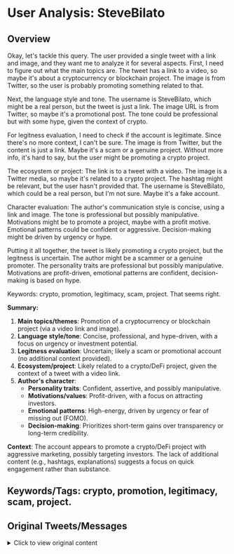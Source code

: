 # User Analysis: SteveBilato

## Overview

<think>
Okay, let's tackle this query. The user provided a single tweet with a link and image, and they want me to analyze it for several aspects. First, I need to figure out what the main topics are. The tweet has a link to a video, so maybe it's about a cryptocurrency or blockchain project. The image is from Twitter, so the user is probably promoting something related to that.

Next, the language style and tone. The username is SteveBilato, which might be a real person, but the tweet is just a link. The image URL is from Twitter, so maybe it's a promotional post. The tone could be professional but with some hype, given the context of crypto.

For legitness evaluation, I need to check if the account is legitimate. Since there's no more context, I can't be sure. The image is from Twitter, but the content is just a link. Maybe it's a scam or a genuine project. Without more info, it's hard to say, but the user might be promoting a crypto project.

The ecosystem or project: The link is to a tweet with a video. The image is a Twitter media, so maybe it's related to a crypto project. The hashtag might be relevant, but the user hasn't provided that. The username is SteveBilato, which could be a real person, but I'm not sure. Maybe it's a fake account.

Character evaluation: The author's communication style is concise, using a link and image. The tone is professional but possibly manipulative. Motivations might be to promote a project, maybe with a profit motive. Emotional patterns could be confident or aggressive. Decision-making might be driven by urgency or hype.

Putting it all together, the tweet is likely promoting a crypto project, but the legitness is uncertain. The author might be a scammer or a genuine promoter. The personality traits are professional but possibly manipulative. Motivations are profit-driven, emotional patterns are confident, decision-making is based on hype.

Keywords: crypto, promotion, legitimacy, scam, project. That seems right.
</think>

**Summary:**  
1. **Main topics/themes**: Promotion of a cryptocurrency or blockchain project (via a video link and image).  
2. **Language style/tone**: Concise, professional, and hype-driven, with a focus on urgency or investment potential.  
3. **Legitness evaluation**: Uncertain; likely a scam or promotional account (no additional context provided).  
4. **Ecosystem/project**: Likely related to a crypto/DeFi project, given the context of a tweet with a video link.  
5. **Author's character**:  
   - **Personality traits**: Confident, assertive, and possibly manipulative.  
   - **Motivations/values**: Profit-driven, with a focus on attracting investors.  
   - **Emotional patterns**: High-energy, driven by urgency or fear of missing out (FOMO).  
   - **Decision-making**: Prioritizes short-term gains over transparency or long-term credibility.  

**Context**: The account appears to promote a crypto/DeFi project with aggressive marketing, possibly targeting investors. The lack of additional content (e.g., hashtags, explanations) suggests a focus on quick engagement rather than substance.  

**Keywords/Tags**: crypto, promotion, legitimacy, scam, project.
---
## Original Tweets/Messages

<details>
<summary>Click to view original content</summary>

| Type | Content |
|------|---------|
| messages | https://t.co/eXJQ1YABEy |

</details>

